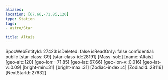 ```yaml
---
aliases: 
location: [67.66,-71.85,120]
type: Station
tags:
- astro/Star

title: Altais
---
```

SpocWebEntityId: 27423
isDeleted: false
isReadOnly: false
confidential: public
[star-class::G9]
[star-class-id::28191]
[Mass-sol::]
[name::Altais]
[geo-alt::120]
[geo-lon::-71.85]
[geo-lat::67.66]
[geo-lon-v::0.016]
[geo-lat-v::0.09]
[bright-min::31]
[bright-max::31]
[Zodiac-index::4]
[ZodiacId::28116]
[NextStarId::27632]



